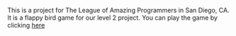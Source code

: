 This is a project for The League of Amazing Programmers in San Diego, CA. 
It is a flappy bird game for our level 2 project.
You can play the game by clicking <a href = "https://github.com/nickb5552/FlappyBird/blob/master/FlappyBird.jar">here</a>